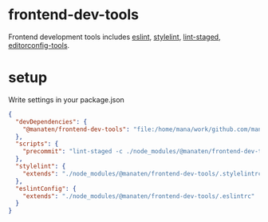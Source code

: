 # frontend-dev-tools

Frontend development tools includes
[eslint](https://eslint.org/),
[stylelint](https://github.com/stylelint/stylelint),
[lint-staged](https://github.com/okonet/lint-staged#how-to-use-lint-staged-in-a-multi-package-monorepo),
[editorconfig-tools](https://github.com/treyhunner/editorconfig-tools).

# setup

Write settings in your package.json

```json
{
  "devDependencies": {
    "@manaten/frontend-dev-tools": "file:/home/mana/work/github.com/manaten/frontend-dev-tools"
  },
  "scripts": {
    "precommit": "lint-staged -c ./node_modules/@manaten/frontend-dev-tools/.lintstagedrc"
  },
  "stylelint": {
    "extends": "./node_modules/@manaten/frontend-dev-tools/.stylelintrc"
  },
  "eslintConfig": {
    "extends": "./node_modules/@manaten/frontend-dev-tools/.eslintrc"
  }
}
```
